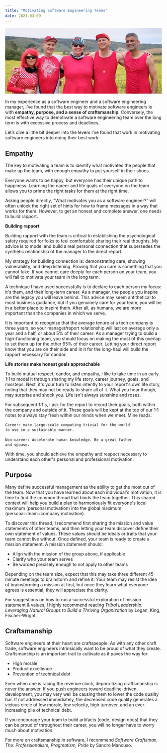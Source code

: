 ```yaml
---
title: "Motivating Software Engineering Teams"
date: 2021-03-09
---
```


![](dYE1fHaq.jpg)

In my experience as a software engineer and a software engineering manager, I’ve found that the best way to motivate software engineers is with **empathy, purpose, and a sense of craftsmanship**. Conversely, the most effective way to demotivate a software engineering team over the long term is with excessive process and deadlines.

Let’s dive a little bit deeper into the levers I’ve found that work in motivating software engineers into doing their best work:

<!--more-->

## Empathy

The key to motivating a team is to identify what motivates the people that make up the team, with enough empathy to put yourself in their shoes.

Everyone wants to be happy, but everyone has their unique path to happiness. Learning the career and life goals of everyone on the team allows you to prime the right tasks for them at the right time.

Asking people directly, "What motivates you as a software engineer?" will often unlock the right set of hints for how to frame messages in a way that works for them. However, to get an honest and complete answer, one needs to build rapport.

**Building rapport**

Building rapport with the team is critical to establishing the psychological safety required for folks to feel comfortable sharing their real thoughts. My advice is to model and build a real personal connection that supersedes the synthetic relationship of the manager to the direct report.

My strategy for building connection is: demonstrating care, showing vulnerability, and deep listening. Proving that you care is something that you cannot fake. If you cannot care deeply for each person on your team, you will fail to motivate your team in the long term.

A technique I have used successfully is to declare to each person my focus: it's them, and their long-term career. As a manager, the people you inspire are the legacy you will leave behind. This advice may seem antithetical to most business guidance, but if you genuinely care for your team, you will be in a better place to inspire them. After all, as humans, we are more important than the companies in which we serve.

It is important to recognize that the average tenure at a tech company is three years, so your manager/report relationship will last on average only a year and a half, or about 5% of their career. As a manager trying to build a high-functioning team, you should focus on making the most of this overlap to set them up for the other 95% of their career. Letting your direct report know that you are on their side and in it for the long-haul will build the rapport necessary for candor.

**Life stories make honest goals approachable**

To build mutual respect, candor, and empathy, I like to take time in an early 1:1 to model it through sharing my life story, career journey, goals, and missteps. Next, it's your turn to listen intently to your report's own life story, noting that they may not be ready to share all of it. What you hear though, may surprise and shock you. Life isn't always sunshine and roses.

For subsequent 1:1's, I ask for the report to record their goals, both within the company and outside of it. These goals will be kept at the top of our 1:1 notes to always stay fresh within our minds when we meet. Mine reads:

```
Career: make large-scale computing trivial for the world
to use in a sustainable manner.

Non-career: Accelerate human knowledge. Be a great father
and spouse.
```

With time, you should achieve the empathy and respect necessary to understand each other's personal and professional motivation.

## Purpose

Many define successful management as the ability to get the most out of the team. Now that you have learned about each individual's motivation, it is time to find the common thread that binds the team together. This shared context will help you build a plan to harmoniously fit everyone's local maximum (personal motivation) into the global maximum (personal+team+company motivation).

To discover this thread, I recommend first sharing the mission and value statements of other teams, and then letting your team discover define their own statement of values. These values should be ideals or traits that your team cannot live without. Once defined, your team is ready to create a mission statement. A mission statement should:

* Align with the mission of the group above, if applicable
* Clarify who your team serves
* Be worded precisely enough to not apply to other teams

Depending on the team size, expect that this may take three different 45-minute meetings to brainstorm and refine it. Your team may resist the idea of brainstorming a mission at first, but once they learn what everyone agrees is essential, they will appreciate the clarity.

For suggestions on how to run a successful exploration of mission statement & values, I highly recommend reading _Tribal Leadership: Leveraging Natural Groups to Build a Thriving Organization_ by Logan, King, Fischer-Wright.

## Craftsmanship

Software engineers at their heart are craftspeople. As with any other craft trade, software engineers intrinsically want to be proud of what they create. Craftsmanship is an important trait to cultivate as it paves the way for:

* High morale
* Product excellence
* Prevention of technical debt

Even when one is racing the revenue clock, deprioritizing craftsmanship is never the answer. If you push engineers toward deadline-driven development, you may very well be causing them to lower the code quality bar. If not addressed immediately, the decreased code quality generates a vicious circle of low morale, low velocity, high turnover, and an ever-increasing pile of technical debt.

If you encourage your team to build artifacts (code, design docs) that they can be proud of throughout their career, you will no longer have to worry much about motivation.

For more on craftsmanship in software, I recommend _Software Craftsman, The: Professionalism, Pragmatism, Pride_ by Sandro Mancuso.